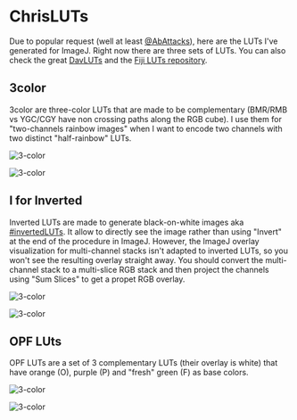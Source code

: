 # ChrisLUTs

Due to popular request (well at least [@AbAttacks](https://twitter.com/AbAttacks/status/941068029433180160)), here are the LUTs I've generated for ImageJ. Right now there are three sets of LUTs. You can also check the great [DavLUTs](https://github.com/quokka79/DavLUT) and the [Fiji LUTs repository](https://github.com/fiji/fiji/tree/master/luts).

## 3color
3color are three-color LUTs that are made to be complementary (BMR/RMB vs YGC/CGY have non crossing paths along the RGB cube). I use them for "two-channels rainbow images" when I want to encode two channels with two distinct "half-rainbow" LUTs.

![3-color](http://www.neurocytolab.org/up/Github/ChrisLUTs_3-color.tif)

![3-color](http://www.neurocytolab.org/up/Github/ChrisLUTs_3color_Image.jpg)

## I for Inverted
Inverted LUTs are made to generate black-on-white images aka [#invertedLUTs](https://twitter.com/search?q=%23invertedLUT&src=typd). It allow to directly see the image rather than using "Invert" at the end of the procedure in ImageJ. However, the ImageJ overlay visualization for multi-channel stacks isn't adapted to inverted LUTs, so you won't see the resulting overlay straight away. You should convert the multi-channel stack to a multi-slice RGB stack and then project the channels using "Sum Slices" to get a propet RGB overlay.

![3-color](http://www.neurocytolab.org/up/Github/ChrisLUTs_Inverted.tif)

![3-color](http://www.neurocytolab.org/up/Github/ChrisLUTs_Inverted_Image.png)

## OPF LUts
OPF LUTs are a set of 3 complementary LUTs (their overlay is white) that have orange (O), purple (P) and "fresh" green (F) as base colors.

![3-color](http://www.neurocytolab.org/up/Github/ChrisLUTs_OPF.tif)

![3-color](http://www.neurocytolab.org/up/Github/ChrisLUTs_OPF_Image.png)

